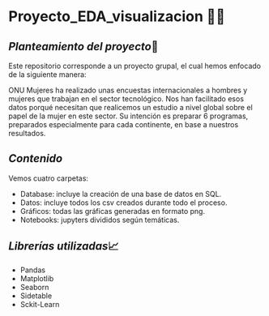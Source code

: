 # Proyecto_EDA_visualizacion 👩‍💻

## *Planteamiento del proyecto*📝

Este repositorio corresponde a un proyecto grupal, el cual hemos enfocado de la siguiente manera:

ONU Mujeres ha realizado unas encuestas internacionales a hombres y mujeres que trabajan en el sector tecnológico. Nos han facilitado esos datos porqué necesitan que realicemos un estudio a nivel global sobre el papel de la mujer en este sector.
Su intención es preparar 6 programas, preparados especialmente para cada continente, en base a nuestros resultados.

## *Contenido*

Vemos cuatro carpetas:

- Database: incluye la creación de una base de datos en SQL.
- Datos: incluye todos los csv creados durante todo el proceso.
- Gráficos: todas las gráficas generadas en formato png.
- Notebooks: jupyters divididos según temáticas.

## *Librerías utilizadas*📈

- Pandas
- Matplotlib
- Seaborn
- Sidetable
- Sckit-Learn
